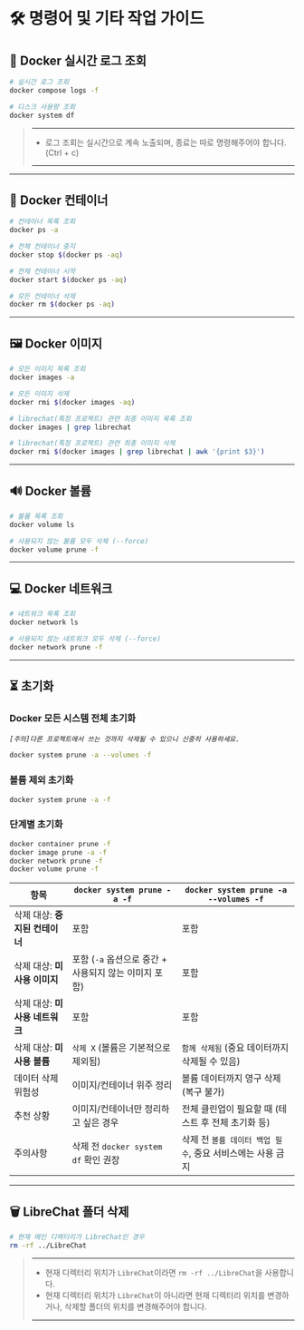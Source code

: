 # **🛠️ 명령어 및 기타 작업 가이드**

## **📝 Docker 실시간 로그 조회**
```bash
# 실시간 로그 조회
docker compose logs -f

# 디스크 사용량 조회
docker system df
```
> --- 
> * 로그 조회는 실시간으로 계속 노출되며, 종료는 따로 명령해주어야 합니다. (Ctrl + c)
> ---

---

## **🧱 Docker 컨테이너**
```bash
# 컨테이너 목록 조회
docker ps -a

# 전체 컨테이너 중지
docker stop $(docker ps -aq)

# 전체 컨테이너 시작
docker start $(docker ps -aq)

# 모든 컨테이너 삭제
docker rm $(docker ps -aq)
```

---

## **🖼️ Docker 이미지**
```bash
# 모든 이미지 목록 조회
docker images -a

# 모든 이미지 삭제
docker rmi $(docker images -aq)

# librechat(특정 프로젝트) 관련 최종 이미지 목록 조회
docker images | grep librechat 

# librechat(특정 프로젝트) 관련 최종 이미지 삭제
docker rmi $(docker images | grep librechat | awk '{print $3}')
```

---

## **🔊 Docker 볼륨**
```bash
# 볼륨 목록 조회
docker volume ls

# 사용되지 않는 볼륨 모두 삭제 (--force)
docker volume prune -f
```

---

## **💻 Docker 네트워크**
```bash
# 네트워크 목록 조회
docker network ls

# 사용되지 않는 네트워크 모두 삭제 (--force)
docker network prune -f
```

---

## **⏳ 초기화**

### **Docker 모든 시스템 전체 초기화**
*`[주의]다른 프로젝트에서 쓰는 것까지 삭제될 수 있으니 신중히 사용하세요.`*
```bash
docker system prune -a --volumes -f
```

### **볼륨 제외 초기화**

```bash
docker system prune -a -f
```

### **단계별 초기화**
```bash
docker container prune -f
docker image prune -a -f
docker network prune -f
docker volume prune -f
```
    
| 항목 | `docker system prune -a -f` | `docker system prune -a --volumes -f` |
| --- | --- | --- |
| 삭제 대상: **중지된 컨테이너** | 포함 | 포함 |
| 삭제 대상: **미사용 이미지** | 포함 (`-a` 옵션으로 중간 + 사용되지 않는 이미지 포함) | 포함 |
| 삭제 대상: **미사용 네트워크** | 포함 | 포함 |
| 삭제 대상: **미사용 볼륨** | `삭제 X` (볼륨은 기본적으로 제외됨) | `함께 삭제됨` (중요 데이터까지 삭제될 수 있음) |
| 데이터 삭제 위험성 | 이미지/컨테이너 위주 정리 | 볼륨 데이터까지 영구 삭제 (복구 불가) |
| 추천 상황 | 이미지/컨테이너만 정리하고 싶은 경우 | 전체 클린업이 필요할 때 (테스트 후 전체 초기화 등) |
| 주의사항 | 삭제 전 `docker system df` 확인 권장 | 삭제 전 `볼륨 데이터 백업 필수`, 중요 서비스에는 사용 금지 |

---

## **🗑️ LibreChat 폴더 삭제**
```bash
# 현재 메인 디렉터리가 LibreChat인 경우
rm -rf ../LibreChat
```
> ---
> * 현재 디렉터리 위치가 `LibreChat`이라면 `rm -rf ../LibreChat`을 사용합니다.
> * 현재 디렉터리 위치가 `LibreChat`이 아니라면 현재 디렉터리 위치를 변경하거나,
>   삭제할 폴더의 위치를 변경해주어야 합니다.
> ---